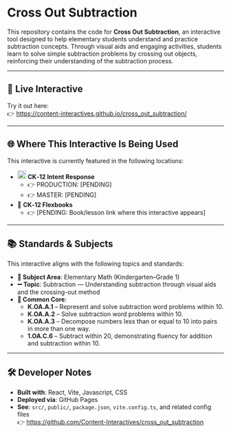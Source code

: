 # Cross Out Subtraction

This repository contains the code for **Cross Out Subtraction**, an interactive tool designed to help elementary students understand and practice subtraction concepts. Through visual aids and engaging activities, students learn to solve simple subtraction problems by crossing out objects, reinforcing their understanding of the subtraction process.

---

## 🔗 Live Interactive

Try it out here:  
👉 https://content-interactives.github.io/cross_out_subtraction/

---

## 🌐 Where This Interactive Is Being Used

This interactive is currently featured in the following locations:

- <img width="20" height="20" alt="image" src="https://github.com/user-attachments/assets/5d12571f-8e12-4441-98ab-c0bc94069a96" /> **CK‑12 Intent Response**
  - 👉 PRODUCTION: [PENDING]
  - 👉 MASTER: [PENDING]
- 📘 **CK‑12 Flexbooks**
  - 👉 [PENDING: Book/lesson link where this interactive appears]

---

## 📚 Standards & Subjects

This interactive aligns with the following topics and standards:

- **📂 Subject Area**: Elementary Math (Kindergarten–Grade 1)  
- **➖ Topic**: Subtraction — Understanding subtraction through visual aids and the crossing-out method  
- **📏 Common Core**:  
  - **K.OA.A.1** – Represent and solve subtraction word problems within 10.  
  - **K.OA.A.2** – Solve subtraction word problems within 10.  
  - **K.OA.A.3** – Decompose numbers less than or equal to 10 into pairs in more than one way.  
  - **1.OA.C.6** – Subtract within 20, demonstrating fluency for addition and subtraction within 10.

---

## 🛠️ Developer Notes

- **Built with**: React, Vite, Javascript, CSS  
- **Deployed via**: GitHub Pages  
- **See**: `src/`, `public/`, `package.json`, `vite.config.ts`, and related config files  
  👉 https://github.com/Content-Interactives/cross_out_subtraction
